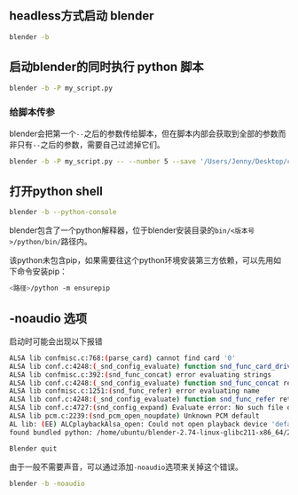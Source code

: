 ## headless方式启动 blender

```bash
blender -b
```

 ## 启动blender的同时执行 python 脚本

```bash
blender -b -P my_script.py
```

### 给脚本传参

blender会把第一个`--`之后的参数传给脚本，但在脚本内部会获取到全部的参数而非只有`--`之后的参数，需要自己过滤掉它们。

```bash
blender -b -P my_script.py -- --number 5 --save '/Users/Jenny/Desktop/cube.obj'
```

## 打开python shell

```bash
blender -b --python-console
```

blender包含了一个python解释器，位于blender安装目录的`bin/<版本号>/python/bin/`路径内。

该python未包含pip，如果需要往这个python环境安装第三方依赖，可以先用如下命令安装pip：

```bash
<路径>/python -m ensurepip
```

## -noaudio 选项

启动时可能会出现以下报错

```bash
ALSA lib confmisc.c:768:(parse_card) cannot find card '0'
ALSA lib conf.c:4248:(_snd_config_evaluate) function snd_func_card_driver returned error: No such file or directory
ALSA lib confmisc.c:392:(snd_func_concat) error evaluating strings
ALSA lib conf.c:4248:(_snd_config_evaluate) function snd_func_concat returned error: No such file or directory
ALSA lib confmisc.c:1251:(snd_func_refer) error evaluating name
ALSA lib conf.c:4248:(_snd_config_evaluate) function snd_func_refer returned error: No such file or directory
ALSA lib conf.c:4727:(snd_config_expand) Evaluate error: No such file or directory
ALSA lib pcm.c:2239:(snd_pcm_open_noupdate) Unknown PCM default
AL lib: (EE) ALCplaybackAlsa_open: Could not open playback device 'default': No such file or directory
found bundled python: /home/ubuntu/blender-2.74-linux-glibc211-x86_64/2.74/python

Blender quit
```

由于一般不需要声音，可以通过添加`-noaudio`选项来关掉这个错误。

```bash
blender -b -noaudio
```